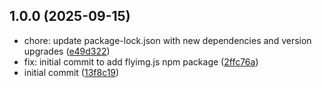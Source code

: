 ## 1.0.0 (2025-09-15)

* chore: update package-lock.json with new dependencies and version upgrades ([e49d322](https://github.com/flyimg/flyimg.js/commit/e49d322))
* fix: initial commit to add flyimg.js npm package ([2ffc76a](https://github.com/flyimg/flyimg.js/commit/2ffc76a))
* initial commit ([13f8c19](https://github.com/flyimg/flyimg.js/commit/13f8c19))
